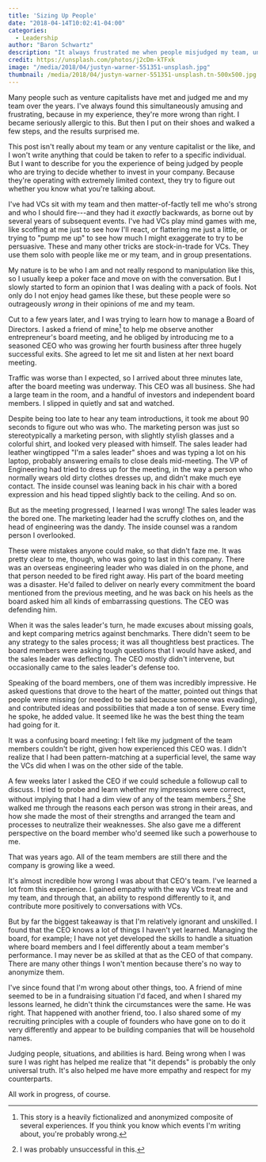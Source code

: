 ```yaml
---
title: 'Sizing Up People'
date: "2018-04-14T10:02:41-04:00"
categories:
  - Leadership
author: "Baron Schwartz"
description: "It always frustrated me when people misjudged my team, until I traded places with them."
credit: https://unsplash.com/photos/j2cDm-kTFxk
image: "/media/2018/04/justyn-warner-551351-unsplash.jpg"
thumbnail: /media/2018/04/justyn-warner-551351-unsplash.tn-500x500.jpg
---
```


Many people such as venture capitalists have met and judged me and my team over
the years. I've always found this simultaneously amusing and frustrating,
because in my experience, they're more wrong than right. I became
seriously allergic to this. But then I put on their shoes and walked a few
steps, and the results surprised me.

<!--more-->

This post isn't really about my team or any venture capitalist or the like, and I won't write
anything that could be taken to refer to a specific individual. But I want to
describe for you the experience of being judged by people who are trying to
decide whether to invest in your company. Because they're operating with
extremely limited context, they try to figure out whether you know what you're
talking about.

I've had VCs sit with my team and then matter-of-factly tell me who's strong and
who I should fire---and they had it _exactly_ backwards, as borne out by several
years of subsequent events. I've had VCs play mind games with me, like scoffing
at me just to see how I'll react, or flattering me just a little, or trying to
"pump me up" to see how much I might exaggerate to try to be persuasive. These
and many other tricks are stock-in-trade for VCs. They use them solo with people
like me or my team, and in group presentations.

My nature is to be who I am and not really respond to manipulation like this, so
I usually keep a poker face and move on with the conversation. But I slowly
started to form an opinion that I was dealing with a pack of fools. Not only do
I not enjoy head games like these, but these people were so outrageously _wrong_
in their opinions of me and my team.

Cut to a few years later, and I was trying to learn how to manage a Board of
Directors. I asked a friend of mine[^fiction] to help me observe another
entrepreneur's board meeting, and he obliged by introducing me to a seasoned CEO
who was growing her fourth business after three hugely successful exits. She
agreed to let me sit and listen at her next board meeting.

Traffic was worse than I expected, so I arrived about three minutes late, after
the board meeting was underway. This CEO was all business. She had a large team
in the room, and a handful of investors and independent board members. I slipped
in quietly and sat and watched.

Despite being too late to hear any team introductions, it took me about 90
seconds to figure out who was who. The marketing person was just so
stereotypically a marketing person, with slightly stylish glasses and a colorful
shirt, and looked very pleased with himself. The sales leader had leather
wingtipped "I'm a sales leader" shoes and was typing a lot on his laptop,
probably answering emails to close deals mid-meeting. The VP of Engineering had
tried to dress up for the meeting, in the way a person who normally wears old
dirty clothes dresses up, and didn't make much eye contact.  The inside counsel
was leaning back in his chair with a bored expression and his head tipped
slightly back to the ceiling. And so on.

But as the meeting progressed, I learned I was wrong! The sales leader was the
bored one. The marketing leader had the scruffy clothes on, and the head of
engineering was the dandy. The inside counsel was a random person I overlooked.

These were mistakes anyone could make, so that didn't faze me. It was pretty
clear to me, though, who was going to last in this company. There was an
overseas engineering leader who was dialed in on the phone, and that person
needed to be fired right away. His part of the board meeting was a disaster.
He'd failed to deliver on nearly every commitment the board mentioned from the
previous meeting, and he was back on his heels as the board asked him all kinds
of embarrassing questions.  The CEO was defending him.

When it was the sales leader's turn, he made excuses about missing goals, and
kept comparing metrics against benchmarks. There didn't seem to be any strategy
to the sales process; it was all thoughtless best practices.  The board members
were asking tough questions that I would have asked, and the sales leader was
deflecting.  The CEO mostly didn't intervene, but occasionally came to the sales
leader's defense too.

Speaking of the board members, one of them was incredibly impressive. He asked
questions that drove to the heart of the matter, pointed out things that people
were missing (or needed to be said because someone was evading), and contributed
ideas and possibilities that made a ton of sense. Every time he spoke, he
added value. It seemed like he was the best thing the team had going for it.

It was a confusing board meeting: I felt like my judgment of the team members
couldn't be right, given how experienced this CEO was. I didn't realize that I
had been pattern-matching at a superficial level, the same way the VCs did when
I was on the other side of the table.

A few weeks later I asked the CEO if we could schedule a followup call to
discuss. I tried to probe and learn whether my impressions were correct, without
implying that I had a dim view of any of the team members.[^dim] She walked me through
the reasons each person was strong in their areas, and how she made the most of
their strengths and arranged the team and processes to neutralize their
weaknesses. She also gave me a different perspective on the board member who'd
seemed like such a powerhouse to me.

That was years ago. All of the team members are still there and the company is
growing like a weed.

It's almost incredible how wrong I was about that CEO's team. I've learned a lot
from this experience. I gained empathy with the way VCs treat me and my team,
and through that, an ability to respond differently to it, and contribute more
positively to conversations with VCs.

But by far the biggest takeaway is that I'm relatively ignorant and unskilled. I
found that the CEO knows a lot of things I haven't yet learned. Managing the
board, for example; I have not yet developed the skills to handle a situation
where board members and I feel differently about a team member's performance. I
may never be as skilled at that as the CEO of that company. There are many other
things I won't mention because there's no way to anonymize them.

I've since found that I'm wrong about other things, too. A friend of mine seemed
to be in a fundraising situation I'd faced, and when I shared my lessons
learned, he didn't think the circumstances were the same. He was right. That
happened with another friend, too. I also shared some of my recruiting
principles with a couple of founders who have gone on to do it very differently
and appear to be building companies that will be household names.

Judging people, situations, and abilities is hard. Being wrong when I was sure I
was right has helped me realize that "it depends" is probably the only universal
truth. It's also helped me have more empathy and respect for my counterparts.

All work in progress, of course.

[^fiction]: This story is a heavily fictionalized and anonymized composite of several experiences. If you think you know which events I'm writing about, you're probably wrong.
[^dim]: I was probably unsuccessful in this.
